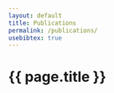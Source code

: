 ```yaml
---
layout: default
title: Publications
permalink: /publications/
usebibtex: true
---
```


# {{ page.title }}

<div class="bibtex_structure">
  <div class="sort year" extra="DESC number">
          <div class="templates"></div>
  </div>
</div>

<div id="bibtex_display"></div>

<div class="bibtex_template" style="display: none;">
    <div class="pubitem">
      <div class="pubtitle">
          <span class="if year"><span class="year"></span></span>
          <span class="if title"><span class="title"></span></span>
      </div>
      <div class="pubauthors">
          <span class="author"></span>
          ,
          <span class="if journal"><em><span class="journal"></span></em>,</span>
          <span class="if publisher"><em><span class="publisher"></span></em>,</span>
          <span class="if booktitle">In <em><span class="booktitle"></span></em>,</span>
          <span class="if address"><span class="address"></span>,</span>
          <span class="if month"><span class="month"></span>,</span>
          <span class="if year"><span class="year"></span>.</span>
         <span class="if note">
            <a class="bibtexVar" href="{{ '/' | relative_url }}assets/docs/+NOTE+" extra="note" target='_blank' rel="noopener noreferrer">
              [PDF]
            </a>
          </span>
          <span class="if url">
            <a class="bibtexVar" href="+URL+" extra="url" target='_blank' rel="noopener noreferrer">
              [WEB]
            </a>
          </span>
          <span class="if doi">
              <a class="bibtexVar" href="http://dx.doi.org/+DOI+" extra="doi" target='_blank' rel="noopener noreferrer">
                [DOI]
              </a>
          </span>
      </div>
      <div class="publinks">
          <details><summary style="cursor: pointer;"><a aria-controls="bib+BIBTEXKEY+"  extra="BIBTEXKEY" bibtexjs-css-escape>[BibTex]</a></summary>
               <div class="bibtexVar" id="bib+BIBTEXKEY+" extra="BIBTEXKEY">
                       <pre><span class="bibtexraw noread"></span></pre>
               </div>
           </details>
      </div>
    </div>
</div>
